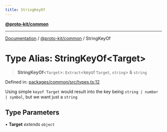 ```yaml
---
title: StringKeyOf
---
```


[**@proto-kit/common**](../README.md)

***

[Documentation](../../../README.md) / [@proto-kit/common](../README.md) / StringKeyOf

# Type Alias: StringKeyOf\<Target\>

> **StringKeyOf**\<`Target`\>: `Extract`\<keyof `Target`, `string`\> & `string`

Defined in: [packages/common/src/types.ts:12](https://github.com/proto-kit/framework/blob/28efa802e3737fc3b77339148b307ef7246f3ef1/packages/common/src/types.ts#L12)

Using simple `keyof Target` would result into the key
being `string | number | symbol`, but we want just a `string`

## Type Parameters

• **Target** *extends* `object`
